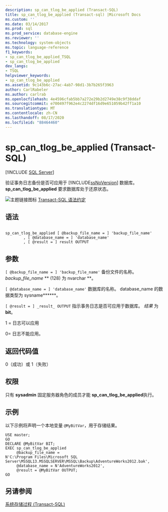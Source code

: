```yaml
---
description: sp_can_tlog_be_applied (Transact-SQL)
title: sp_can_tlog_be_applied (Transact-sql) |Microsoft Docs
ms.custom: ''
ms.date: 03/14/2017
ms.prod: sql
ms.prod_service: database-engine
ms.reviewer: ''
ms.technology: system-objects
ms.topic: language-reference
f1_keywords:
- sp_can_tlog_be_applied_TSQL
- sp_can_tlog_be_applied
dev_langs:
- TSQL
helpviewer_keywords:
- sp_can_tlog_be_applied
ms.assetid: 9c143b6c-27ac-4ab7-98d1-3b7b265f3963
author: CarlRabeler
ms.author: carlrab
ms.openlocfilehash: 4e4596cfab5bb7a272e29b2d2749e38c9f38ddaf
ms.sourcegitcommit: e700497f962e4c2274df16d9e651059b42ff1a10
ms.translationtype: MT
ms.contentlocale: zh-CN
ms.lasthandoff: 08/17/2020
ms.locfileid: "88464460"
---
```

# <a name="sp_can_tlog_be_applied-transact-sql"></a>sp_can_tlog_be_applied (Transact-SQL)
[!INCLUDE [SQL Server](../../includes/applies-to-version/sqlserver.md)]

  验证事务日志备份是否可应用于 [!INCLUDE[ssNoVersion](../../includes/ssnoversion-md.md)] 数据库。 **sp_can_tlog_be_applied** 要求数据库处于还原状态。  
  
 ![主题链接图标](../../database-engine/configure-windows/media/topic-link.gif "“主题链接”图标") [Transact-SQL 语法约定](../../t-sql/language-elements/transact-sql-syntax-conventions-transact-sql.md)  
  
## <a name="syntax"></a>语法  
  
```  
  
sp_can_tlog_be_applied [ @backup_file_name = ] 'backup_file_name'   
        , [ @database_name = ] 'database_name'   
        , [ @result = ] result OUTPUT  
```  
  
## <a name="arguments"></a>参数  
`[ @backup_file_name = ] 'backup_file_name'` 备份文件的名称。 *backup_file_name* ** (128) 为 nvarchar **。  
  
`[ @database_name = ] 'database_name'` 数据库的名称。 database_name 的数据类型为 sysname******。  
  
`[ @result = ] _result_ OUTPUT` 指示事务日志是否可应用于数据库。 *结果* 为 **bit**。  
  
 1 = 日志可以应用  
  
 0= 日志不能应用。  
  
## <a name="return-code-values"></a>返回代码值  
 0（成功）或 1（失败）  
  
## <a name="permissions"></a>权限  
 只有 **sysadmin** 固定服务器角色的成员才能 **sp_can_tlog_be_applied**执行。  
  
## <a name="examples"></a>示例  
 以下示例将声明一个本地变量 `@MyBitVar`，用于存储结果。  
  
```  
USE master;  
GO  
DECLARE @MyBitVar BIT;  
EXEC sp_can_tlog_be_applied  
     @backup_file_name =   
N'C:\Program Files\Microsoft SQL Server\MSSQL13.MSSQLSERVER\MSSQL\Backup\AdventureWorks2012.bak',  
     @database_name = N'AdventureWorks2012',  
     @result = @MyBitVar OUTPUT;  
GO  
```  
  
## <a name="see-also"></a>另请参阅  
 [系统存储过程 (Transact-SQL)](../../relational-databases/system-stored-procedures/system-stored-procedures-transact-sql.md)  
  
  
